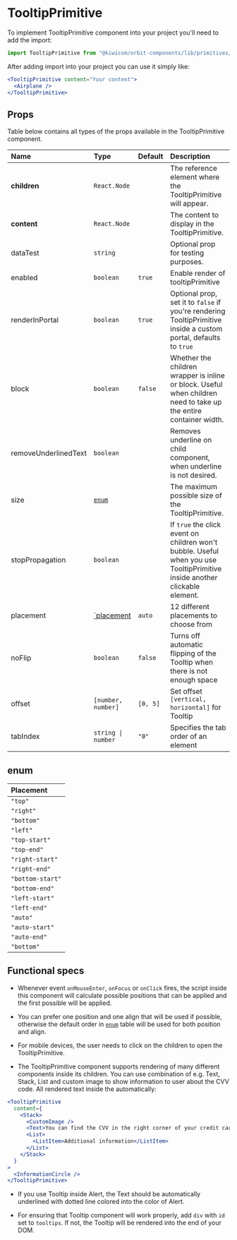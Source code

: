 # TooltipPrimitive

To implement TooltipPrimitive component into your project you'll need to add the import:

```jsx
import TooltipPrimitive from "@kiwicom/orbit-components/lib/primitives/TooltipPrimitive";
```

After adding import into your project you can use it simply like:

```jsx
<TooltipPrimitive content="Your content">
  <Airplane />
</TooltipPrimitive>
```

## Props

Table below contains all types of the props available in the TooltipPrimitive component.

| Name                 | Type                     | Default  | Description                                                                                                                |
| :------------------- | :----------------------- | :------- | :------------------------------------------------------------------------------------------------------------------------- |
| **children**         | `React.Node`             |          | The reference element where the TooltipPrimitive will appear.                                                              |
| **content**          | `React.Node`             |          | The content to display in the TooltipPrimitive.                                                                            |
| dataTest             | `string`                 |          | Optional prop for testing purposes.                                                                                        |
| enabled              | `boolean`                | `true`   | Enable render of tooltipPrimitive                                                                                          |
| renderInPortal       | `boolean`                | `true`   | Optional prop, set it to `false` if you're rendering TooltipPrimitive inside a custom portal, defaults to `true`           |
| block                | `boolean`                | `false`  | Whether the children wrapper is inline or block. Useful when children need to take up the entire container width.          |
| removeUnderlinedText | `boolean`                |          | Removes underline on child component, when underline is not desired.                                                       |
| size                 | [`enum`](#enum)          |          | The maximum possible size of the TooltipPrimitive.                                                                         |
| stopPropagation      | `boolean`                |          | If `true` the click event on children won't bubble. Useful when you use TooltipPrimitive inside another clickable element. |
| placement            | [`placement](#placement) | `auto`   | 12 different placements to choose from                                                                                     |
| noFlip               | `boolean`                | `false`  | Turns off automatic flipping of the Tooltip when there is not enough space                                                 |
| offset               | `[number, number]`       | `[0, 5]` | Set offset `[vertical, horizontal]` for Tooltip                                                                            |
| tabIndex             | `string \| number`       | `"0"`    | Specifies the tab order of an element                                                                                      |

## enum

| Placement        |
| :--------------- |
| `"top"`          |
| `"right"`        |
| `"bottom"`       |
| `"left"`         |
| `"top-start"`    |
| `"top-end"`      |
| `"right-start"`  |
| `"right-end"`    |
| `"bottom-start"` |
| `"bottom-end"`   |
| `"left-start"`   |
| `"left-end"`     |
| `"auto"`         |
| `"auto-start"`   |
| `"auto-end"`     |
| `"bottom"`       |

## Functional specs

- Whenever event `onMouseEnter`, `onFocus` or `onClick` fires, the script inside this component will calculate possible positions that can be applied and the first possible will be applied.

- You can prefer one position and one align that will be used if possible, otherwise the default order in [`enum`](#enum) table will be used for both position and align.

- For mobile devices, the user needs to click on the children to open the TooltipPrimitive.

- The TooltipPrimitive component supports rendering of many different components inside its children. You can use combination of e.g. Text, Stack, List and custom image to show information to user about the CVV code. All rendered text inside the automatically:

```jsx
<TooltipPrimitive
  content={
    <Stack>
      <CustomImage />
      <Text>You can find the CVV in the right corner of your credit card.</Text>
      <List>
        <ListItem>Additional information</ListItem>
      </List>
    </Stack>
  }
>
  <InformationCircle />
</TooltipPrimitive>
```

- If you use Tooltip inside Alert, the Text should be automatically underlined with dotted line colored into the color of Alert.

- For ensuring that Tooltip component will work properly, add `div` with `id` set to `tooltips`. If not, the Tooltip will be rendered into the end of your DOM.
